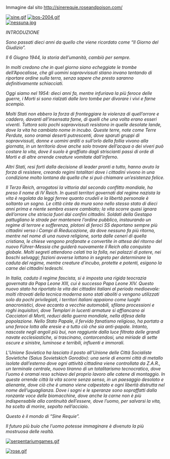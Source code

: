 Immagine dal sito http://sinerequie.roseandpoison.com/

[![sine.gif](https://i.postimg.cc/3Jxrvsvj/sine.gif)](https://postimg.cc/PN0kGFKN)
[![bos-2004.gif](https://i.postimg.cc/FK5QD87B/bos-2004.gif)](https://postimg.cc/rDJbphG1)
<br/>
[![nessuna.jpg](https://i.postimg.cc/T1zcZZBK/nessuna.jpg)](https://postimg.cc/7JN7zQH4)

_INTRODUZIONE_

_Sono passati dieci anni da quello che viene ricordato come “Il Giorno del Giudizio”._

_Il 6 Giugno 1944, la storia dell’umanità, cambiò per sempre._

_In molti credono che in quel giorno siano echeggiate le trombe dell’Apocalisse, che gli uomini sopravvissuti stiano invano tentando di riportare ordine sulla terra, senza sapere che presto saranno definitivamente schiacciati._

_Oggi siamo nel 1954: dieci anni fa, mentre infuriava la più feroce delle guerre, i Morti si sono rialzati dalle loro tombe per divorare i vivi e farne scempio._

_Molti Stati non ebbero la forza di fronteggiare la violenza di quell’orrore e caddero, davanti all’insensata fame, di quelli che una volta erano esseri viventi. Tuttora solo pochi sopravvissuti resistono in quelle desolate lande, dove la vita ha cambiato nome in incubo. Queste terre, note come Terre Perdute, sono oramai deserti putrescenti, dove sparuti gruppi di sopravvissuti, donne e uomini arditi o sull’orlo della follia vivono alla giornata, in un territorio dove anche solo trovare dell’acqua o dei viveri può costare la vita, dove il suolo è graffiato dagli striscianti passi di orde di Morti e di altre orrende creature vomitate dall’inferno._

_Altri Stati, resi forti dalla decisione di leader pronti a tutto, hanno avuto la forza di resistere, creando regimi totalitari dove i cittadini vivono in una condizione molto lontana da quella che si può chiamare un’esistenza felice._

_Il Terzo Reich, arrogatosi la vittoria dal secondo conflitto mondiale, ha preso il nome di IV Reich. In questi territori governati dal regime nazista la vita è regolata da leggi ferree quanto crudeli e la libertà personale è soltanto un sogno. Le città cinte da mura sono nello stesso stato di dieci anni prima e niente sembra essere cambiato; la vita scorre quasi ignara dell’orrore che striscia fuori dai confini cittadini. Soldati della Gestapo pattugliano le strade per mantenere l’ordine pubblico, instaurando un regime di terrore e sofferenza, plotoni di feroci SS deportano sempre più cittadini verso i Campi di Rieducazione, da dove nessuno fa più ritorno, mentre nel nome di una nuova religione, sorta dalle ceneri di quella cristiana, le chiese vengono profanate e convertite in attesa del ritorno del nuovo Führer-Messia che guiderà nuovamente il Reich alla conquista globale. Molti segreti attendono celati tra la folla, nei palazzi di potere, nei boschi selvaggi; fazioni avverse lottano in segreto per determinare la caduta del regime, mentre creature d’incubo, protette e potenti, esigono la carne dei cittadini tedeschi._

_In Italia, caduto il regime fascista, si è imposta una rigida teocrazia governata da Papa Leone XIII, cui è successo Papa Leone XIV. Questo nuovo stato ha riportato la vita dei cittadini italiani al periodo medioevale: molti ritrovati della tecnica moderna sono stati aboliti o vengono utilizzati solo da pochi privilegiati, i territori italiani appaiono come luoghi anacronistici, dove accanto a vecchie automobili, sfilano processioni e roghi inquisitori, dove Templari in lucenti armature si affiancano ai Cacciatori di Morti, reduci della guerra mondiale, nella difesa della popolazione. Nello Stato Papale, il fervido fanatismo religioso, ha portato a una feroce lotta alle eresie e a tutto ciò che sia anti-papale. Intanto, nascoste negli angoli più bui, non raggiunte dalla luce filtrata delle grandi navate ecclesiastiche, si trascinano, contorcendosi, una miriade di sette oscure e sinistre, luminose e terribili, influenti e immorali._ 

_L’Unione Sovietica ha lasciato il posto all’Unione delle Città Socialiste Sovietiche (Saius Sovietskich Gorodòv): una serie di enormi città di metallo isolate dall’esterno dove ogni attività cittadina viene controllata da Z.A.R., un terminale centrale, nuovo tiranno di un totalitarismo tecnocratico, dove l’uomo è oramai reso schiavo del proprio lavoro alle catene di montaggio. In queste orrende città la vita scorre senza senso, in un paesaggio desolato e alienante, dove ciò che è umano viene calpestato e ogni libertà distrutta nel nome dell’uguaglianza. Dove i sogni e le speranze sono sopraffatti dalla ronzante voce delle biomacchine, dove anche la carne non è più indispensabile alla continuità dell’essere, dove l’uomo, per salvarsi la vita, ha scelto di morire, sepolto nell’acciaio._

_Questo è il mondo di “Sine Requie”._

_Il futuro più buio che l’uomo potesse immaginare è divenuto la più mostruosa delle realtà._

[![serpentariumgames.gif](https://i.postimg.cc/VNc3jthy/serpentariumgames.gif)](https://postimg.cc/rDQnTDcg)

[![rose.gif](https://i.postimg.cc/k59pVmVq/rose.gif)](https://postimg.cc/zytjM4Sc)
